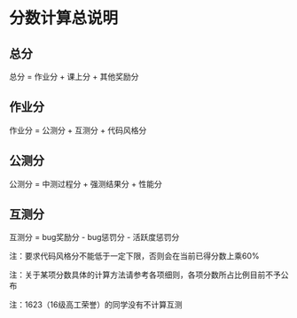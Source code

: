 # 分数计算总说明

## 总分

总分 = 作业分 + 课上分 + 其他奖励分

## 作业分

作业分 = 公测分 + 互测分 + 代码风格分

## 公测分

公测分 = 中测过程分 + 强测结果分 + 性能分

## 互测分

互测分 = bug奖励分 - bug惩罚分 - 活跃度惩罚分



注：要求代码风格分不能低于一定下限，否则会在当前已得分数上乘60%

注：关于某项分数具体的计算方法请参考各项细则，各项分数所占比例目前不予公布

注：1623（16级高工荣誉）的同学没有不计算互测
